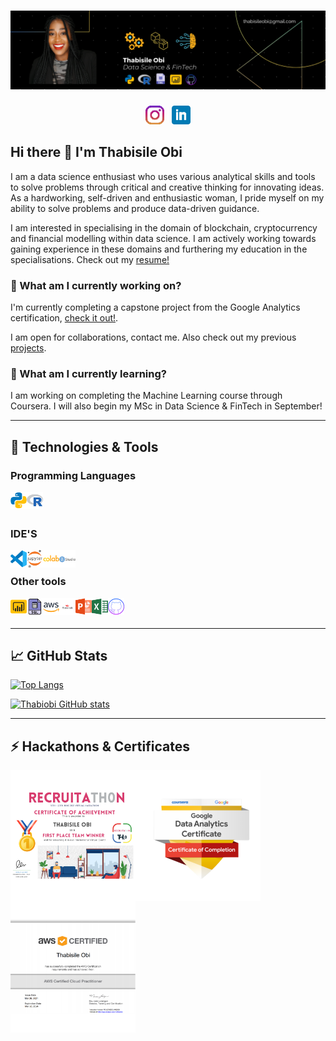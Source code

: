 # [![thabi header](https://raw.githubusercontent.com/Thabiobi/Thabiobi/main/icons/thabi_banner.png)](https://thabiobi.github.io/)

</p>

<p align='center'>
<a href="https://www.instagram.com/ijayobi/"><img height="30" src="https://raw.githubusercontent.com/Thabiobi/Thabiobi/main/icons/instagram.png"></a>&nbsp;&nbsp;
<a href="https://www.linkedin.com/in/thabisile-obi/"><img height="30" src="https://raw.githubusercontent.com/Thabiobi/Thabiobi/main/icons/linkedin.png"></a>
</p>


## Hi there 👋 I'm Thabisile Obi

I am a data science enthusiast who uses various analytical skills and tools to solve problems through critical and creative thinking for innovating ideas. As a hardworking, self-driven and enthusiastic woman, I pride myself on my ability to solve problems and produce data-driven guidance.

I am interested in specialising in the domain of blockchain, cryptocurrency and financial modelling within data science. I am actively working towards gaining experience in these domains and furthering my education in the specialisations. Check out my [resume!][resume]

### 🔭 What am I currently working on?

I'm currently completing a capstone project from the Google Analytics certification, [check it out!](https://github.com/Thabiobi/Google_analytics_capstone). 

I am open for collaborations, contact me. Also check out my previous [projects](https://github.com/Thabiobi/Explore_Data_Science_Academy_Projects).

### 🌱 What am I currently learning?

I am working on completing the Machine Learning course through Coursera. I will also begin my MSc in Data Science & FinTech in September!


---

## 🔧 Technologies & Tools

### Programming Languages
<img align="left" alt="Python" width="26px" src="https://github.com/Thabiobi/Thabiobi/blob/main/icons/python.svg" />
<img align="left" alt="R" width="26px" src="https://github.com/Thabiobi/Thabiobi/blob/main/icons/R.svg" />

<br />
<br />

### IDE'S
<img align="left" alt="Visual Studio Code" width="26px" src="https://github.com/Thabiobi/Thabiobi/blob/main/icons/vsc.svg" />
<img align="left" alt="Jupyter Notebooks" width="26px" src="https://github.com/Thabiobi/Thabiobi/blob/main/icons/jupyter.svg" />
<img align="left" alt="Colab" width="26px" src="https://github.com/Thabiobi/Thabiobi/blob/main/icons/colab.svg" />
<img align="left" alt="R Studio" width="26px" src="https://github.com/Thabiobi/Thabiobi/blob/main/icons/R%20studio.svg" />

<br />

### Other tools
<img align="left" alt="Power bi" width="26px" src="https://github.com/Thabiobi/Thabiobi/blob/main/icons/power%20bi.svg" />
<img align="left" alt="SQL" width="26px" src="https://github.com/Thabiobi/Thabiobi/blob/main/icons/SQL.svg" />
<img align="left" alt="AWS" width="26px" src="https://github.com/Thabiobi/Thabiobi/blob/main/icons/aws.svg" />
<img align="left" alt="Strealit" width="26px" src="https://github.com/Thabiobi/Thabiobi/blob/main/icons/streamlit.svg" />
<img align="left" alt="Powerpoint" width="26px" src="https://github.com/Thabiobi/Thabiobi/blob/main/icons/powerpoint.svg" />
<img align="left" alt="Excel" width="26px" src="https://github.com/Thabiobi/Thabiobi/blob/main/icons/excel.svg" />
<img align="left" alt="Excel" width="26px" src="https://github.com/Thabiobi/Thabiobi/blob/main/icons/github.svg" />

<br /><br/>

---

## &#x1f4c8; GitHub Stats
[![Top Langs](https://github-readme-stats.vercel.app/api/top-langs/?username=thabiobi&layout=compact&theme=omni)](https://github.com/thabiobi/github-readme-stats)

[![Thabiobi GitHub stats](https://github-readme-stats.vercel.app/api?username=thabiobi&show_icons=true&count_private=true&theme=omni)](https://github.com/thabiobi/github-readme-stats)

---

## ⚡ Hackathons & Certificates 
[<img align="left" alt="Recruitathon" width="200px" src="https://github.com/Thabiobi/Thabiobi/blob/main/icons/recruitathon.svg" />][website]

[<img align="left" alt="Google analytics" width="200px" src="https://github.com/Thabiobi/Thabiobi/blob/main/icons/analytics.svg" />][google_badge]

[<img align="left" alt="aws" width="200px" src="https://github.com/Thabiobi/Thabiobi/blob/main/icons/aws%20_certi.svg" />][aws_badge]

</details>

[website]: https://thabiobi.github.io/
[aws_badge]: https://www.credly.com/badges/5176f597-e171-4d10-8220-7c8713a664d8?source=linked_in_profile/
[google_badge]: https://www.credly.com/badges/1c91c29b-caf9-4031-926a-695d11968279?source=linked_in_profile 
[resume]: https://drive.google.com/file/d/1UYMr9X6VTseF8DDYEEiSmRE4P78p-PrZ/view?usp=sharing

<!--
**Thabiobi/Thabiobi** is a ✨ _special_ ✨ repository because its `README.md` (this file) appears on your GitHub profile.

Here are some ideas to get you started:

- 🔭 I’m currently working on ...
- 🌱 I’m currently learning ...
- 👯 I’m looking to collaborate on ...
- 🤔 I’m looking for help with ...
- 💬 Ask me about ...
- 📫 How to reach me: ...
- 😄 Pronouns: ...
- ⚡ Fun fact: ...
-->
